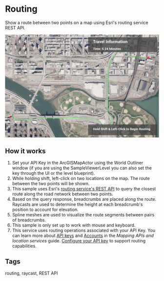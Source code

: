 # Routing

Show a route between two points on a map using Esri's routing service REST API.

![Routing](Routing.jpg)

## How it works

1. Set your API Key in the ArcGISMapActor using the World Outliner window (if you are using the SampleViewerLevel you can also set the key through the UI or the level blueprint).
2. While holding shift, left-click on two locations on the map. The route between the two points will be shown. 
3. This sample uses Esri's [routing service's REST API](https://developers.arcgis.com/rest/network/api-reference/overview-of-network-analysis-services.htm) to query the closest route along the road network between two points. 
4. Based on the query response, breadcrumbs are placed along the route. Raycasts are used to determine the height at each breadcrumb's position to account for elevation.
5. Spline meshes are used to visualize the route segments between pairs of breadcrumbs.
6. This sample is only set up to work with mouse and keyboard.
7. This service uses routing operations associated with your API Key. You can learn more about [API keys](https://developers.arcgis.com/documentation/mapping-apis-and-services/security/api-keys/) and [Accounts](https://developers.arcgis.com/documentation/mapping-apis-and-services/deployment/accounts/) in the _Mapping APIs and location services_ guide. [Configure your API key](https://developers.arcgis.com/documentation/mapping-apis-and-services/security/tutorials/create-and-manage-an-api-key/#set-service-scopes) to support routing capabilities. 

## Tags

routing, raycast, REST API
